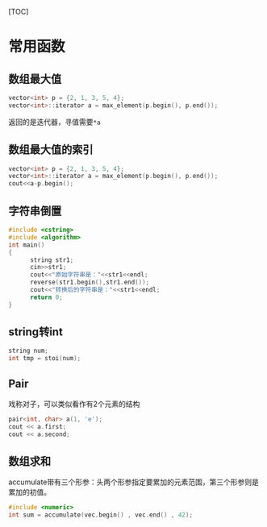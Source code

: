 [TOC]

# 常用函数

## 数组最大值
```c++
vector<int> p = {2, 1, 3, 5, 4};
vector<int>::iterator a = max_element(p.begin(), p.end());
```
返回的是迭代器，寻值需要`*a`

## 数组最大值的索引
```c++
vector<int> p = {2, 1, 3, 5, 4};
vector<int>::iterator a = max_element(p.begin(), p.end());
cout<<a-p.begin();
```

## 字符串倒置

```c++
#include <cstring>
#include <algorithm>
int main()
{
      string str1;
      cin>>str1;
      cout<<"原始字符串是："<<str1<<endl;
      reverse(str1.begin(),str1.end());
      cout<<"转换后的字符串是："<<str1<<endl;
      return 0;
}
```

## string转int

```c++
string num;
int tmp = stoi(num);
```

## Pair

戏称对子，可以类似看作有2个元素的结构

```c++
pair<int, char> a(1, 'e');
cout << a.first;
cout << a.second;
```

## 数组求和

accumulate带有三个形参：头两个形参指定要累加的元素范围，第三个形参则是累加的初值。

```c++
#include <numeric>
int sum = accumulate(vec.begin() , vec.end() , 42);  
```

